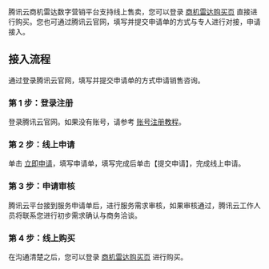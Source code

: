 腾讯云商机雷达数字营销平台支持线上售卖，您可以登录 [商机雷达购买页](https://buy.cloud.tencent.com/brdm) 直接进行购买。您也可通过腾讯云官网，填写并提交申请单的方式与专人进行对接，申请接入。

## 接入流程
通过登录腾讯云官网，填写并提交申请单的方式申请销售咨询。

### 第 1 步：登录注册
登录腾讯云官网。如果没有账号，请参考 [账号注册教程](https://cloud.tencent.com/document/product/378/17985)。

### 第 2 步：线上申请
单击 [立即申请](https://cloud.tencent.com/apply/p/4yenovp383x)，填写申请单，填写完成后单击【提交申请】，完成线上申请。

### 第 3 步：申请审核
腾讯云平台接到服务申请单后，进行服务需求审核，如果审核通过，腾讯云工作人员将联系您进行初步需求确认与商务洽谈。

### 第 4 步：线上购买
在沟通清楚之后，您可以登录 [商机雷达购买页](https://buy.cloud.tencent.com/brdm) 进行购买。
